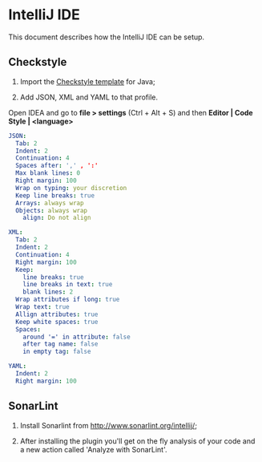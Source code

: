 # IntelliJ IDE

This document describes how the IntelliJ IDE can be setup.

## Checkstyle

1. Import the [Checkstyle template](intellij-java-google-style.xml) for Java;

1. Add JSON, XML and YAML to that profile.

  Open IDEA and go to __file > settings__ (Ctrl + Alt + S) and then __Editor | Code Style | \<language\>__

  ```yaml
  JSON:
    Tab: 2
    Indent: 2
    Continuation: 4
    Spaces after: ',' , ':'
    Max blank lines: 0
    Right margin: 100
    Wrap on typing: your discretion
    Keep line breaks: true
    Arrays: always wrap
    Objects: always wrap
      align: Do not align

  XML:
    Tab: 2
    Indent: 2
    Continuation: 4
    Right margin: 100
    Keep:
      line breaks: true
      line breaks in text: true
      blank lines: 2
    Wrap attributes if long: true
    Wrap text: true
    Allign attributes: true
    Keep white spaces: true
    Spaces:
      around '=' in attribute: false
      after tag name: false
      in empty tag: false

  YAML:
    Indent: 2
    Right margin: 100
  ```

## SonarLint

1. Install Sonarlint from http://www.sonarlint.org/intellij/;

1. After installing the plugin you'll get on the fly analysis of your code and a new action called 'Analyze with SonarLint'.
